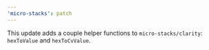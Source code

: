 ```yaml
---
'micro-stacks': patch
---
```


This update adds a couple helper functions to `micro-stacks/clarity`: `hexToValue` and `hexToCvValue`.
